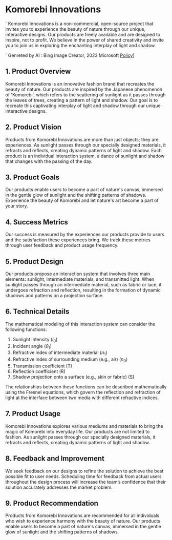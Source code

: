 # Komorebi Innovations

`
Komorebi Innovations is a non-commercial, open-source project that invites you to experience the beauty of nature through our unique, interactive designs. Our products are freely available and are designed to inspire, not to profit. We believe in the power of shared creativity and invite you to join us in exploring the enchanting interplay of light and shadow.

`
Genreted by AI : Bing Image Creator, 2023 Microsoft
[Policy](https://github.com/Komorebi-Innovations/Policy/Policy.md)]

## 1. Product Overview

Komorebi Innovations is an innovative fashion brand that recreates the beauty of nature. Our products are inspired by the Japanese phenomenon of 'Komorebi', which refers to the scattering of sunlight as it passes through the leaves of trees, creating a pattern of light and shadow. Our goal is to recreate this captivating interplay of light and shadow through our unique interactive designs.

## 2. Product Vision

Products from Komorebi Innovations are more than just objects; they are experiences. As sunlight passes through our specially designed materials, it refracts and reflects, creating dynamic patterns of light and shadow. Each product is an individual interaction system, a dance of sunlight and shadow that changes with the passing of the day.

## 3. Product Goals

Our products enable users to become a part of nature's canvas, immersed in the gentle glow of sunlight and the shifting patterns of shadows. Experience the beauty of Komorebi and let nature's art become a part of your story.

## 4. Success Metrics

Our success is measured by the experiences our products provide to users and the satisfaction these experiences bring. We track these metrics through user feedback and product usage frequency.

## 5. Product Design

Our products propose an interaction system that involves three main elements: sunlight, intermediate materials, and transmitted light. When sunlight passes through an intermediate material, such as fabric or lace, it undergoes refraction and reflection, resulting in the formation of dynamic shadows and patterns on a projection surface.

## 6. Technical Details

The mathematical modeling of this interaction system can consider the following functions:

1. Sunlight intensity ($I_0$)
2. Incident angle ($\theta_1$)
3. Refractive index of intermediate material ($n_1$)
4. Refractive index of surrounding medium (e.g., air) ($n_0$)
5. Transmission coefficient (T)
6. Reflection coefficient (R)
7. Shadow projection onto a surface (e.g., skin or fabric) (S)

The relationships between these functions can be described mathematically using the Fresnel equations, which govern the reflection and refraction of light at the interface between two media with different refractive indices.

## 7. Product Usage

Komorebi Innovations explores various mediums and materials to bring the magic of Komorebi into everyday life. Our products are not limited to fashion. As sunlight passes through our specially designed materials, it refracts and reflects, creating dynamic patterns of light and shadow.

## 8. Feedback and Improvement

We seek feedback on our designs to refine the solution to achieve the best possible fit to user needs. Scheduling time for feedback from actual users throughout the design process will increase the team’s confidence that their solution accurately addresses the market problem.

## 9. Product Recommendation

Products from Komorebi Innovations are recommended for all individuals who wish to experience harmony with the beauty of nature. Our products enable users to become a part of nature's canvas, immersed in the gentle glow of sunlight and the shifting patterns of shadows.
